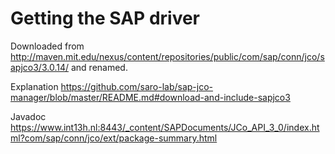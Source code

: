 # Getting the SAP driver

Downloaded from http://maven.mit.edu/nexus/content/repositories/public/com/sap/conn/jco/sapjco3/3.0.14/ and renamed.

Explanation https://github.com/saro-lab/sap-jco-manager/blob/master/README.md#download-and-include-sapjco3

Javadoc https://www.int13h.nl:8443/_content/SAPDocuments/JCo_API_3_0/index.html?com/sap/conn/jco/ext/package-summary.html
